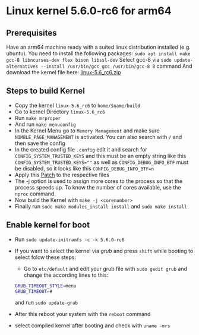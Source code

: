 # Linux kernel 5.6.0-rc6 for arm64

## Prerequisites

Have an arm64 machine ready with a suited linux distribution installed (e.g. ubuntu).
You need to install the following packages:
`sudo apt install make gcc-8 libncurses-dev flex bison libssl-dev`
Select gcc-8 via `sudo update-alternatives --install /usr/bin/gcc gcc /usr/bin/gcc-8 8` command
And download the kernel file here: [linux-5.6_rc6.zip](https://drive.google.com/file/d/1hhbfEWTdk0hkAeEN3y7M32KZ-7t9bPR_/view?usp=sharing)

## Steps to build Kernel

- Copy the kernel `linux-5.6_rc6` to `home/$name/build`
- Go to kernel Directory `linux-5.6_rc6`
- Run `make mrproper`
- And run `make menuconfig`
- In the Kernel Menu go to `Memory Management` and make sure `NIMBLE_PAGE_MANAGEMENT` is activated. You can also search with `/` and then save the config
- In the created config file `.config` edit it and search for `CONFIG_SYSTEM_TRUSTED_KEYS` and this must be an empty string like this `CONFIG_SYSTEM_TRUSTED_KEYS=""` as well as `CONFIG_DEBUG_INFO_BTF` must be disabled, so it looks like this `CONFIG_DEBUG_INFO_BTF=n`
- Apply this [Patch](https://github.com/torvalds/linux/commit/53fa117bb33c9ebc4c0746b3830e273f5e9b97b7) to the respective files
- The -j option is used to assign more cores to the process so that the process speeds up. To know the number of cores available, use the `nproc` command.
- Now build the Kernel with `make -j <corenumber>`
- Finally run `sudo make modules_install install` and `sudo make install`

## Enable kernel for boot

- Run `sudo update-initramfs -c -k 5.6.0-rc6`
- If you want to select the kernel via _grub_ and press `shift` while booting to select folow these steps:

  - Go to `etc/default` and edit your grub file with `sudo gedit grub` and change the according lines to this:

  ```bash
  GRUB_TIMEOUT_STYLE=menu
  GRUB_TIMEOUT=#
  ```

  and run `sudo update-grub`

- After this reboot your system with the `reboot` command
- select compiled kernel after booting and check with `uname -mrs`
